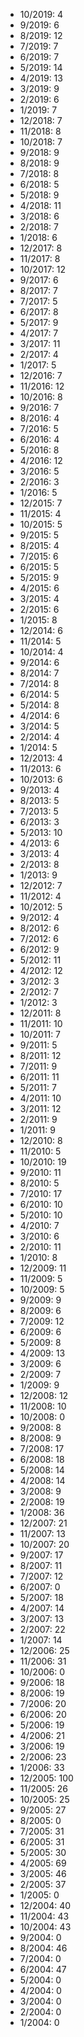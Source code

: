 *  10/2019: 4
*  9/2019: 6
*  8/2019: 12
*  7/2019: 7
*  6/2019: 7
*  5/2019: 14
*  4/2019: 13
*  3/2019: 9
*  2/2019: 6
*  1/2019: 7
*  12/2018: 7
*  11/2018: 8
*  10/2018: 7
*  9/2018: 9
*  8/2018: 9
*  7/2018: 8
*  6/2018: 5
*  5/2018: 9
*  4/2018: 11
*  3/2018: 6
*  2/2018: 7
*  1/2018: 6
*  12/2017: 8
*  11/2017: 8
*  10/2017: 12
*  9/2017: 6
*  8/2017: 7
*  7/2017: 5
*  6/2017: 8
*  5/2017: 9
*  4/2017: 7
*  3/2017: 11
*  2/2017: 4
*  1/2017: 5
*  12/2016: 7
*  11/2016: 12
*  10/2016: 8
*  9/2016: 7
*  8/2016: 4
*  7/2016: 5
*  6/2016: 4
*  5/2016: 8
*  4/2016: 12
*  3/2016: 5
*  2/2016: 3
*  1/2016: 5
*  12/2015: 7
*  11/2015: 4
*  10/2015: 5
*  9/2015: 5
*  8/2015: 4
*  7/2015: 6
*  6/2015: 5
*  5/2015: 9
*  4/2015: 6
*  3/2015: 4
*  2/2015: 6
*  1/2015: 8
*  12/2014: 6
*  11/2014: 5
*  10/2014: 4
*  9/2014: 6
*  8/2014: 7
*  7/2014: 8
*  6/2014: 5
*  5/2014: 8
*  4/2014: 6
*  3/2014: 5
*  2/2014: 4
*  1/2014: 5
*  12/2013: 4
*  11/2013: 6
*  10/2013: 6
*  9/2013: 4
*  8/2013: 5
*  7/2013: 5
*  6/2013: 3
*  5/2013: 10
*  4/2013: 6
*  3/2013: 4
*  2/2013: 8
*  1/2013: 9
*  12/2012: 7
*  11/2012: 4
*  10/2012: 5
*  9/2012: 4
*  8/2012: 6
*  7/2012: 6
*  6/2012: 9
*  5/2012: 11
*  4/2012: 12
*  3/2012: 3
*  2/2012: 7
*  1/2012: 3
*  12/2011: 8
*  11/2011: 10
*  10/2011: 7
*  9/2011: 5
*  8/2011: 12
*  7/2011: 9
*  6/2011: 11
*  5/2011: 7
*  4/2011: 10
*  3/2011: 12
*  2/2011: 9
*  1/2011: 9
*  12/2010: 8
*  11/2010: 5
*  10/2010: 19
*  9/2010: 11
*  8/2010: 5
*  7/2010: 17
*  6/2010: 10
*  5/2010: 10
*  4/2010: 7
*  3/2010: 6
*  2/2010: 11
*  1/2010: 8
*  12/2009: 11
*  11/2009: 5
*  10/2009: 5
*  9/2009: 9
*  8/2009: 6
*  7/2009: 12
*  6/2009: 6
*  5/2009: 8
*  4/2009: 13
*  3/2009: 6
*  2/2009: 7
*  1/2009: 9
*  12/2008: 12
*  11/2008: 10
*  10/2008: 0
*  9/2008: 8
*  8/2008: 9
*  7/2008: 17
*  6/2008: 18
*  5/2008: 14
*  4/2008: 14
*  3/2008: 9
*  2/2008: 19
*  1/2008: 36
*  12/2007: 21
*  11/2007: 13
*  10/2007: 20
*  9/2007: 17
*  8/2007: 11
*  7/2007: 12
*  6/2007: 0
*  5/2007: 18
*  4/2007: 14
*  3/2007: 13
*  2/2007: 22
*  1/2007: 14
*  12/2006: 25
*  11/2006: 31
*  10/2006: 0
*  9/2006: 18
*  8/2006: 19
*  7/2006: 20
*  6/2006: 20
*  5/2006: 19
*  4/2006: 21
*  3/2006: 19
*  2/2006: 23
*  1/2006: 33
*  12/2005: 100
*  11/2005: 26
*  10/2005: 25
*  9/2005: 27
*  8/2005: 0
*  7/2005: 31
*  6/2005: 31
*  5/2005: 30
*  4/2005: 69
*  3/2005: 46
*  2/2005: 37
*  1/2005: 0
*  12/2004: 40
*  11/2004: 43
*  10/2004: 43
*  9/2004: 0
*  8/2004: 46
*  7/2004: 0
*  6/2004: 47
*  5/2004: 0
*  4/2004: 0
*  3/2004: 0
*  2/2004: 0
*  1/2004: 0